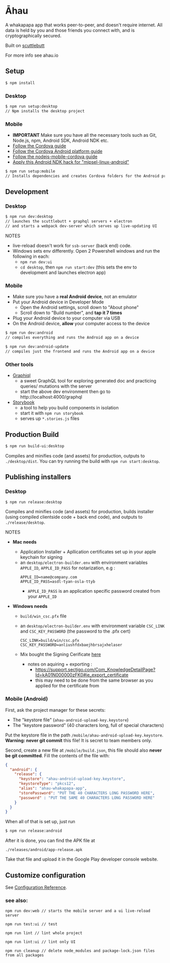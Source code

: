 # Āhau

A whakapapa app that works peer-to-peer, and doesn't require internet.
All data is held by you and those friends you connect with, and is cryptographically secured.

Built on [scuttlebutt](www.scuttlebutt.nz)

For more info see ahau.io

## Setup

```bash
$ npm install
```

### Desktop

```bash
$ npm run setup:desktop
// Npm installs the desktop project
```

### Mobile

- **IMPORTANT** Make sure you have all the necessary tools such as Git, Node.js, npm, Android SDK, Android NDK etc.
- [Follow the Cordova guide](https://cordova.apache.org/docs/en/9.x/guide/cli/index.html#installing-the-cordova-cli)
- [Follow the Cordova Android platform guide](https://cordova.apache.org/docs/en/9.x/guide/platforms/android/index.html#requirements-and-support)
- [Follow the nodejs-mobile-cordova guide](https://github.com/JaneaSystems/nodejs-mobile-cordova)
- [Apply this Android NDK hack for "mipsel-linux-android"](https://github.com/JaneaSystems/nodejs-mobile-cordova#android)


```bash
$ npm run setup:mobile
// Installs dependencies and creates Cordova folders for the Android project
```

## Development

### Desktop

```bash
$ npm run dev:desktop
// launches the scuttlebutt + graphql servers + electron
// and starts a webpack dev-server which serves up live-updating UI
```

NOTES
- live-reload doesn't work for `ssb-server` (back end) code.
- Windows sets env differently. Open 2 Powershell windows and run the following in each:
  - `npm run dev:ui`
  - `cd desktop`, then `npm run start:dev` (this sets the env to development and launches electron app)


### Mobile

- Make sure you have a **real Android device**, not an emulator
- Put your Android device in Developer Mode
  - Open the Android settings, scroll down to "About phone"
  - Scroll down to "Build number", and **tap it 7 times**
- Plug your Android device to your computer via USB
- On the Android device, **allow** your computer access to the device

```bash
$ npm run dev:android
// compiles everything and runs the Android app on a device
```

```bash
$ npm run dev:android-update
// compiles just the frontend and runs the Android app on a device
```

### Other tools
- [Graphiql](https://github.com/graphql/graphiql)
  - a sweet GraphQL tool for exploring generated doc and practicing queries/ mutations with the server
  - start the above dev environment then go to http://localhost:4000/graphql
- [Storybook](https://storybook.js.org/)
  - a tool to help you build components in isolation
  - start it with `npm run storybook`
  - serves up `*.stories.js` files

## Production Build

```bash
$ npm run build-ui:desktop
```

Compiles and minifies code (and assets) for production, outputs to `./desktop/dist`.
You can try running the build with `npm run start:desktop`.


## Publishing installers

### Desktop

```bash
$ npm run release:desktop
```

Compiles and minifies code (and assets) for production, builds installer (using compiled clientside code + back end code), and outputs to `./release/desktop`.

NOTES
- **Mac needs**
  - Application Installer + Apllication certificates set up in your apple keychain for signing
  - an `desktop/electron-builder.env` with environment variables `APPLE_ID`, `APPLE_ID_PASS` for notarization, e.g :
     ```
     APPLE_ID=name@company.com
     APPLE_ID_PASS=asdl-tyan-osla-ttyb
     ```
    - `APPLE_ID_PASS` is an application specific password created from your `APPLE_ID`

- **Windows needs**
  - `build/win_csc.pfx` file
  - an `desktop/electron-builder.env` with environment variable `CSC_LINK` and `CSC_KEY_PASSWORD` (the password to the .pfx cert)
    ```
    CSC_LINK=build/win/csc.pfx
    CSC_KEY_PASSWORD=anliushfdxbaejhbrsajxhelaser
    ```

  - Mix bought the Signing Cerificate [here](https://docs.microsoft.com/en-us/windows-hardware/drivers/dashboard/get-a-code-signing-certificate?redirectedfrom=MSDN)
    - notes on aquiring + exporting :
      - https://support.sectigo.com/Com_KnowledgeDetailPage?Id=kA01N000000zFK0#ie_export_certificate
      - this may need to be done from the same browser as you applied for the certificate from

### Mobile (Android)

First, ask the project manager for these secrets:

- The "keystore file" (`ahau-android-upload-key.keystore`)
- The "keystore password" (40 characters long, full of special characters)

Put the keystore file in the path `/mobile/ahau-android-upload-key.keystore`. **Warning: never git commit** this file! It is secret to team members only.

Second, create a new file at `/mobile/build.json`, this file should also **never be git committed**. Fill the contents of the file with:

```json
{
  "android": {
    "release": {
      "keystore": "ahau-android-upload-key.keystore",
      "keystoreType": "pkcs12",
      "alias": "ahau-whakapapa-app",
      "storePassword": "PUT THE 40 CHARACTERS LONG PASSWORD HERE",
      "password" : "PUT THE SAME 40 CHARACTERS LONG PASSWORD HERE"
    }
  }
}
```

When all of that is set up, just run

```bash
$ npm run release:android
```

After it is done, you can find the APK file at

```
./releases/android/app-release.apk
```

Take that file and upload it in the Google Play developer console website.

## Customize configuration
See [Configuration Reference](https://cli.vuejs.org/config/).

### see also:

```
npm run dev:web // starts the mobile server and a ui live-reload server

npm run test:ui // test 

npm run lint // lint whole project

npm run lint:ui // lint only UI

npm run cleanup // delete node_modules and package-lock.json files from all packages
```
